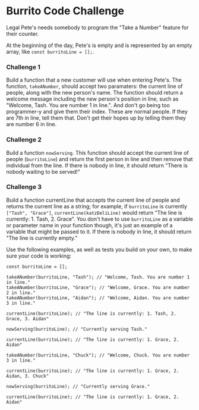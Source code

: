 # Burrito Code Challenge

Legal Pete's needs somebody to program the "Take a Number" feature for their counter.

At the beginning of the day, Pete's is empty and is represented by an empty array, like `const burritoLine = [];`. 

### Challenge 1
Build a function that a new customer will use when entering Pete's. The function, `takeANumber`, should accept two paramaters: the current line of people, along with the new person's name. The function should return a welcome message including the new person's position in line, such as "Welcome, Tash. You are number 1 in line.". And don't go being too programmer-y and give them their index. These are normal people. If they are 7th in line, tell them that. Don't get their hopes up by telling them they are number 6 in line.

### Challenge 2
Build a function `nowServing`. This function should accept the current line of people (`burritoLine`) and return the first person in line and then remove that individual from the line. If there is nobody in line, it should return "There is nobody waiting to be served!"

### Challenge 3
Build a function currentLine that accepts the current line of people and returns the current line as a string; for example, if `burritoLine` is currently `["Tash", "Grace"]`, `currentLine(katzDeliLine)` would return "The line is currently: 1. Tash, 2. Grace". You don't have to use `burritoLine` as a variable or parameter name in your function though, it's just an example of a variable that might be passed to it. If there is nobody in line, it should return "The line is currently empty."

Use the following examples, as well as tests you build on your own, to make sure your code is working:

```
const burritoLine = [];

takeANumber(burritoLine, "Tash"); // "Welcome, Tash. You are number 1 in line."
takeANumber(burritoLine, "Grace"); // "Welcome, Grace. You are number 2 in line."
takeANumber(burritoLine, "Aidan"); // "Welcome, Aidan. You are number 3 in line."

currentLine(burritoLine); // "The line is currently: 1. Tash, 2. Grace, 3. Aidan"

nowServing(burritoLine); // "Currently serving Tash."

currentLine(burritoLine); // "The line is currently: 1. Grace, 2. Aidan"

takeANumber(burritoLine, "Chuck"); // "Welcome, Chuck. You are number 3 in line."

currentLine(burritoLine); // "The line is currently: 1. Grace, 2. Aidan, 3. Chuck"

nowServing(burritoLine); // "Currently serving Grace."

currentLine(burritoLine); // "The line is currently: 1. Grace, 2. Aidan"
```